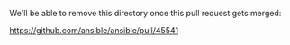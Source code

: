 We'll be able to remove this directory once this pull request gets merged:

https://github.com/ansible/ansible/pull/45541
